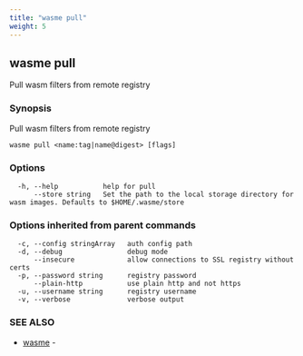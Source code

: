 ```yaml
---
title: "wasme pull"
weight: 5
---
```

## wasme pull

Pull wasm filters from remote registry

### Synopsis

Pull wasm filters from remote registry


```
wasme pull <name:tag|name@digest> [flags]
```

### Options

```
  -h, --help           help for pull
      --store string   Set the path to the local storage directory for wasm images. Defaults to $HOME/.wasme/store
```

### Options inherited from parent commands

```
  -c, --config stringArray   auth config path
  -d, --debug                debug mode
      --insecure             allow connections to SSL registry without certs
  -p, --password string      registry password
      --plain-http           use plain http and not https
  -u, --username string      registry username
  -v, --verbose              verbose output
```

### SEE ALSO

* [wasme](../wasme)	 - 

